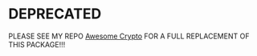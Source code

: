 # DEPRECATED

PLEASE SEE MY REPO [Awesome Crypto](https://github.com/favna/awesome-crypto) FOR A FULL REPLACEMENT OF THIS PACKAGE!!!